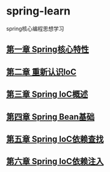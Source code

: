 # spring-learn
spring核心编程思想学习

## [第一章 Spring核心特性]()

## [第二章 重新认识IoC](https://github.com/wkk1994/spring-learn/blob/master/java-beans-demo)

## [第三章 Spring IoC概述](https://github.com/wkk1994/spring-learn/blob/master/ioc-container-overview)

## [第四章 Spring Bean基础](https://github.com/wkk1994/spring-learn/blob/master/spring-bean)

## [第五章 Spring IoC依赖查找](https://github.com/wkk1994/spring-learn/blob/master/dependency-lookup)

## [第六章 Spring IoC依赖注入](https://github.com/wkk1994/spring-learn/blob/master/dependency-injection)
